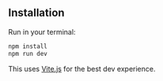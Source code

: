 ## Installation

Run in your terminal:

```bash
npm install
npm run dev
```

This uses [Vite.js](https://github.com/vitejs/vite) for the best dev experience.
